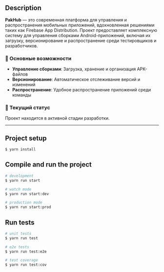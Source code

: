 ## Description

**PakHub** — это современная платформа для управления и распространения мобильных приложений, вдохновленная решениями таких как Firebase App Distribution. Проект предоставляет комплексную систему для управления сборками Android-приложений, включая их загрузку, версионирование и распространение среди тестировщиков и разработчиков.

### 🚀 Основные возможности

- **Управление сборками**: Загрузка, хранение и организация APK-файлов
- **Версионирование**: Автоматическое отслеживание версий и изменений
- **Распространение**: Удобное распространение приложений среди команды

### 🔧 Текущий статус

Проект находится в активной стадии разработки.

---

## Project setup

```bash
$ yarn install
```

## Compile and run the project

```bash
# development
$ yarn run start

# watch mode
$ yarn run start:dev

# production mode
$ yarn run start:prod
```

## Run tests

```bash
# unit tests
$ yarn run test

# e2e tests
$ yarn run test:e2e

# test coverage
$ yarn run test:cov
```

